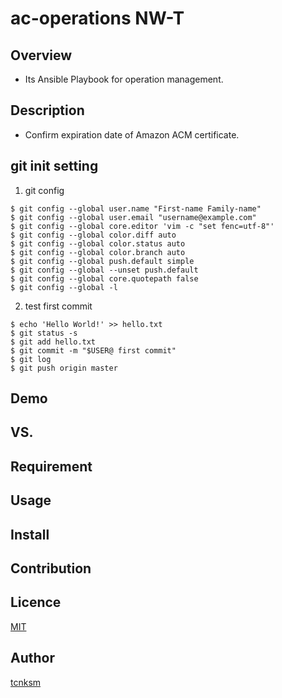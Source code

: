 ac-operations
NW-T
====

## Overview
 - Its Ansible Playbook for operation management.

## Description
 - Confirm expiration date of Amazon ACM certificate.

## git init setting
1. git config
```
$ git config --global user.name "First-name Family-name"
$ git config --global user.email "username@example.com"
$ git config --global core.editor 'vim -c "set fenc=utf-8"'
$ git config --global color.diff auto
$ git config --global color.status auto
$ git config --global color.branch auto
$ git config --global push.default simple
$ git config --global --unset push.default
$ git config --global core.quotepath false
$ git config --global -l
```

2. test first commit
```
$ echo 'Hello World!' >> hello.txt
$ git status -s
$ git add hello.txt
$ git commit -m "$USER@ first commit"
$ git log
$ git push origin master
```

## Demo

## VS. 

## Requirement

## Usage

## Install

## Contribution

## Licence

[MIT](https://github.com/tcnksm/tool/blob/master/LICENCE)

## Author

[tcnksm](https://github.com/tcnksm)
